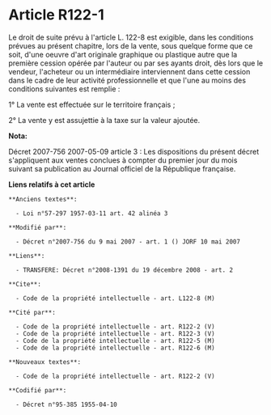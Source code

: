# Article R122-1

Le droit de suite prévu à l'article L. 122-8 est exigible, dans les conditions prévues au présent chapitre, lors de la vente,
sous quelque forme que ce soit, d'une oeuvre d'art originale graphique ou plastique autre que la première cession opérée par
l'auteur ou par ses ayants droit, dès lors que le vendeur, l'acheteur ou un intermédiaire interviennent dans cette cession
dans le cadre de leur activité professionnelle et que l'une au moins des conditions suivantes est remplie :

1° La vente est effectuée sur le territoire français ;

2° La vente y est assujettie à la taxe sur la valeur ajoutée.

**Nota:**

Décret 2007-756 2007-05-09 article 3 : Les dispositions du présent décret s'appliquent aux ventes conclues à compter du
premier jour du mois suivant sa publication au Journal officiel de la République française.

**Liens relatifs à cet article**

	**Anciens textes**:

	  - Loi n°57-297 1957-03-11 art. 42 alinéa 3

	**Modifié par**:

	  - Décret n°2007-756 du 9 mai 2007 - art. 1 () JORF 10 mai 2007

	**Liens**:

	  - TRANSFERE: Décret n°2008-1391 du 19 décembre 2008 - art. 2

	**Cite**:

	  - Code de la propriété intellectuelle - art. L122-8 (M)

	**Cité par**:

	  - Code de la propriété intellectuelle - art. R122-2 (V)
	  - Code de la propriété intellectuelle - art. R122-3 (V)
	  - Code de la propriété intellectuelle - art. R122-5 (M)
	  - Code de la propriété intellectuelle - art. R122-6 (M)

	**Nouveaux textes**:

	  - Code de la propriété intellectuelle - art. R122-2 (V)

	**Codifié par**:

	  - Décret n°95-385 1955-04-10
